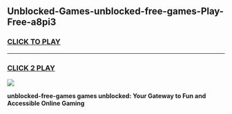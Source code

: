 
## Unblocked-Games-unblocked-free-games-Play-Free-a8pi3
<h3>
<a href="https://premium76.site?title=unblocked-free-games&ref=19M">CLICK TO PLAY</a></h3>
<hr>

<h3>
<a href="https://premium76.site?title=unblocked-free-games&ref=19M">CLICK 2 PLAY</a>
  
</h3>

<a href="https://premium76.site?title=unblocked-free-games&ref=19M"><img src="https://clearcache.store/games.png"></a>


**unblocked-free-games games unblocked: Your Gateway to Fun and Accessible Online Gaming**

